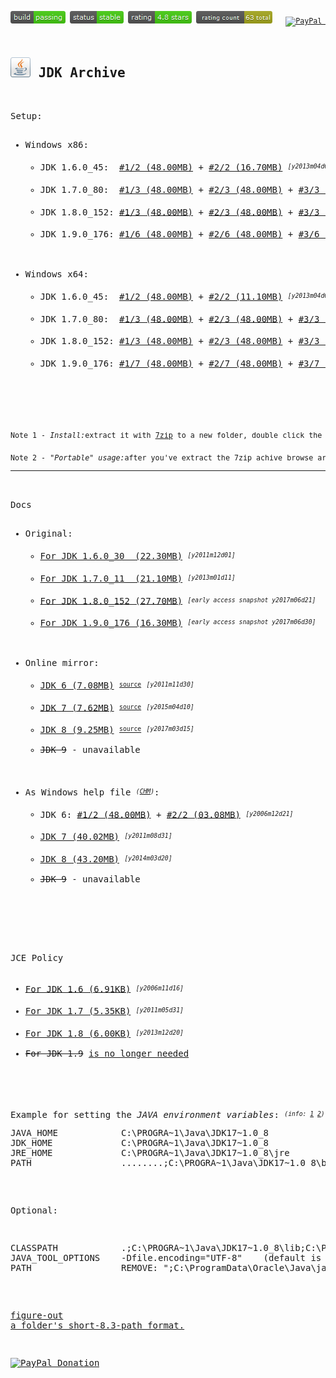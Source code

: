 <pre>
<sup><a href="#"><img src="resources/icon_build_passing.png" alt=""/></a>&nbsp;<a href="#"><img src="resources/icon_status_stable.png" alt=""/></a>&nbsp;<a href="#"><img src="resources/icon_rating.png" alt=""/></a>&nbsp;<a href="#"><img src="resources/icon_rating_count.png" alt=""/></a> &nbsp; <a target="_blank" href="https://paypal.me/e1adkarak0" rel="nofollow"><img src="https://www.paypalobjects.com/webstatic/mktg/Logo/pp-logo-100px.png" border="0" alt="PayPal Donation"></a></sup>

<h2><a href="#"><img alt="" width="32" height="32" src="resources/icon_jdk.png"/></a> JDK Archive</h2>

Setup:
<ul>
<li>Windows x86:
<ul>
<li>JDK 1.6.0_45:  <a type="application/octet-stream" download="jdk_1.6.0_45_windows_x86.7z.001" title="https://raw.githubusercontent.com/eladkarako/JDK-archive/master/storage/jdk_1.6.0_45_windows_x86.7z.001" href="https://raw.githubusercontent.com/eladkarako/JDK-archive/master/storage/jdk_1.6.0_45_windows_x86.7z.001"  >#1/2 (48.00MB)</a> + <a type="application/octet-stream" download="jdk_1.6.0_45_windows_x86.7z.002" title="https://raw.githubusercontent.com/eladkarako/JDK-archive/master/storage/jdk_1.6.0_45_windows_x86.7z.002" href="https://raw.githubusercontent.com/eladkarako/JDK-archive/master/storage/jdk_1.6.0_45_windows_x86.7z.002"  >#2/2 (16.70MB)</a> <sup><sub><em>[y2013m04d01]</em></sub></sup></li>
<li>JDK 1.7.0_80:  <a type="application/octet-stream" download="jdk_1.7.0_80_windows_x86.7z.001" title="https://raw.githubusercontent.com/eladkarako/JDK-archive/master/storage/jdk_1.7.0_80_windows_x86.7z.001" href="https://raw.githubusercontent.com/eladkarako/JDK-archive/master/storage/jdk_1.7.0_80_windows_x86.7z.001"  >#1/3 (48.00MB)</a> + <a type="application/octet-stream" download="jdk_1.7.0_80_windows_x86.7z.002" title="https://raw.githubusercontent.com/eladkarako/JDK-archive/master/storage/jdk_1.7.0_80_windows_x86.7z.002" href="https://raw.githubusercontent.com/eladkarako/JDK-archive/master/storage/jdk_1.7.0_80_windows_x86.7z.002"  >#2/3 (48.00MB)</a> + <a type="application/octet-stream" download="jdk_1.7.0_80_windows_x86.7z.003" title="https://raw.githubusercontent.com/eladkarako/JDK-archive/master/storage/jdk_1.7.0_80_windows_x86.7z.003" href="https://raw.githubusercontent.com/eladkarako/JDK-archive/master/storage/jdk_1.7.0_80_windows_x86.7z.003"  >#3/3 (34.80MB)</a> <sup><sub><em>[y2015m04d10]</em></sub></sup></li>
<li>JDK 1.8.0_152: <a type="application/octet-stream" download="jdk_1.8.0_152_windows_x86.7z.001" title="https://raw.githubusercontent.com/eladkarako/JDK-archive/master/storage/jdk_1.8.0_152_windows_x86.7z.001" href="https://raw.githubusercontent.com/eladkarako/JDK-archive/master/storage/jdk_1.8.0_152_windows_x86.7z.001" >#1/3 (48.00MB)</a> + <a type="application/octet-stream" download="jdk_1.8.0_152_windows_x86.7z.002" title="https://raw.githubusercontent.com/eladkarako/JDK-archive/master/storage/jdk_1.8.0_152_windows_x86.7z.002" href="https://raw.githubusercontent.com/eladkarako/JDK-archive/master/storage/jdk_1.8.0_152_windows_x86.7z.002" >#2/3 (48.00MB)</a> + <a type="application/octet-stream" download="jdk_1.8.0_152_windows_x86.7z.003" title="https://raw.githubusercontent.com/eladkarako/JDK-archive/master/storage/jdk_1.8.0_152_windows_x86.7z.003" href="https://raw.githubusercontent.com/eladkarako/JDK-archive/master/storage/jdk_1.8.0_152_windows_x86.7z.003" >#3/3 (34.50MB)</a> <sup><sub><em>[early access snapshot y2017m06d21]</em></sub></sup></li>
<li>JDK 1.9.0_176: <a type="application/octet-stream" download="jdk_1.9.0_176_windows_x86.7z.001" title="https://raw.githubusercontent.com/eladkarako/JDK-archive/master/storage/jdk_1.9.0_176_windows_x86.7z.001" href="https://raw.githubusercontent.com/eladkarako/JDK-archive/master/storage/jdk_1.9.0_176_windows_x86.7z.001" >#1/6 (48.00MB)</a> + <a type="application/octet-stream" download="jdk_1.9.0_176_windows_x86.7z.002" title="https://raw.githubusercontent.com/eladkarako/JDK-archive/master/storage/jdk_1.9.0_176_windows_x86.7z.002" href="https://raw.githubusercontent.com/eladkarako/JDK-archive/master/storage/jdk_1.9.0_176_windows_x86.7z.002" >#2/6 (48.00MB)</a> + <a type="application/octet-stream" download="jdk_1.9.0_176_windows_x86.7z.003" title="https://raw.githubusercontent.com/eladkarako/JDK-archive/master/storage/jdk_1.9.0_176_windows_x86.7z.003" href="https://raw.githubusercontent.com/eladkarako/JDK-archive/master/storage/jdk_1.9.0_176_windows_x86.7z.003" >#3/6 (48.00MB)</a> + <a type="application/octet-stream" download="jdk_1.9.0_176_windows_x86.7z.004" title="https://raw.githubusercontent.com/eladkarako/JDK-archive/master/storage/jdk_1.9.0_176_windows_x86.7z.004" href="https://raw.githubusercontent.com/eladkarako/JDK-archive/master/storage/jdk_1.9.0_176_windows_x86.7z.004" >#4/6 (48.00MB)</a> + <a type="application/octet-stream" download="jdk_1.9.0_176_windows_x86.7z.005" title="https://raw.githubusercontent.com/eladkarako/JDK-archive/master/storage/jdk_1.9.0_176_windows_x86.7z.005" href="https://raw.githubusercontent.com/eladkarako/JDK-archive/master/storage/jdk_1.9.0_176_windows_x86.7z.005" >#5/6 (48.00MB)</a> + <a type="application/octet-stream" download="jdk_1.9.0_176_windows_x86.7z.006" title="https://raw.githubusercontent.com/eladkarako/JDK-archive/master/storage/jdk_1.9.0_176_windows_x86.7z.006" href="https://raw.githubusercontent.com/eladkarako/JDK-archive/master/storage/jdk_1.9.0_176_windows_x86.7z.006" >#6/6 (38.90MB)</a> <sup><sub><em>[early access snapshot y2017m06d30]</em></sub></sup></li>
</ul>
</li>
<li>Windows x64:
<ul>
<li>JDK 1.6.0_45:  <a type="application/octet-stream" download="jdk_1.7.0_80_windows_x64.7z.001" title="https://raw.githubusercontent.com/eladkarako/JDK-archive/master/storage/jdk_1.7.0_80_windows_x64.7z.001" href="https://raw.githubusercontent.com/eladkarako/JDK-archive/master/storage/jdk_1.7.0_80_windows_x64.7z.001"  >#1/2 (48.00MB)</a> + <a type="application/octet-stream" download="jdk_1.7.0_80_windows_x64.7z.003" title="https://raw.githubusercontent.com/eladkarako/JDK-archive/master/storage/jdk_1.7.0_80_windows_x64.7z.003" href="https://raw.githubusercontent.com/eladkarako/JDK-archive/master/storage/jdk_1.7.0_80_windows_x64.7z.003"  >#2/2 (11.10MB)</a> <sup><sub><em>[y2013m04d01]</em></sub></sup></li>
<li>JDK 1.7.0_80:  <a type="application/octet-stream" download="jdk_1.7.0_80_windows_x64.7z.001" title="https://raw.githubusercontent.com/eladkarako/JDK-archive/master/storage/jdk_1.7.0_80_windows_x64.7z.001" href="https://raw.githubusercontent.com/eladkarako/JDK-archive/master/storage/jdk_1.7.0_80_windows_x64.7z.001"  >#1/3 (48.00MB)</a> + <a type="application/octet-stream" download="jdk_1.7.0_80_windows_x64.7z.002" title="https://raw.githubusercontent.com/eladkarako/JDK-archive/master/storage/jdk_1.7.0_80_windows_x64.7z.002" href="https://raw.githubusercontent.com/eladkarako/JDK-archive/master/storage/jdk_1.7.0_80_windows_x64.7z.002"  >#2/3 (48.00MB)</a> + <a type="application/octet-stream" download="jdk_1.7.0_80_windows_x64.7z.003" title="https://raw.githubusercontent.com/eladkarako/JDK-archive/master/storage/jdk_1.7.0_80_windows_x64.7z.003" href="https://raw.githubusercontent.com/eladkarako/JDK-archive/master/storage/jdk_1.7.0_80_windows_x64.7z.003"  >#3/3 (37.40MB)</a> <sup><sub><em>[y2015m04d10]</em></sub></sup></li>
<li>JDK 1.8.0_152: <a type="application/octet-stream" download="jdk_1.8.0_152_windows_x64.7z.001" title="https://raw.githubusercontent.com/eladkarako/JDK-archive/master/storage/jdk_1.8.0_152_windows_x64.7z.001" href="https://raw.githubusercontent.com/eladkarako/JDK-archive/master/storage/jdk_1.8.0_152_windows_x64.7z.001" >#1/3 (48.00MB)</a> + <a type="application/octet-stream" download="jdk_1.8.0_152_windows_x64.7z.002" title="https://raw.githubusercontent.com/eladkarako/JDK-archive/master/storage/jdk_1.8.0_152_windows_x64.7z.002" href="https://raw.githubusercontent.com/eladkarako/JDK-archive/master/storage/jdk_1.8.0_152_windows_x64.7z.002" >#2/3 (48.00MB)</a> + <a type="application/octet-stream" download="jdk_1.8.0_152_windows_x64.7z.003" title="https://raw.githubusercontent.com/eladkarako/JDK-archive/master/storage/jdk_1.8.0_152_windows_x64.7z.003" href="https://raw.githubusercontent.com/eladkarako/JDK-archive/master/storage/jdk_1.8.0_152_windows_x64.7z.003" >#3/3 (41.20MB)</a> <sup><sub><em>[early access snapshot y2017m06d21]</em></sub></sup></li>
<li>JDK 1.9.0_176: <a type="application/octet-stream" download="jdk_1.9.0_176_windows_x64.7z.001" title="https://raw.githubusercontent.com/eladkarako/JDK-archive/master/storage/jdk_1.9.0_176_windows_x64.7z.001" href="https://raw.githubusercontent.com/eladkarako/JDK-archive/master/storage/jdk_1.9.0_176_windows_x64.7z.001" >#1/7 (48.00MB)</a> + <a type="application/octet-stream" download="jdk_1.9.0_176_windows_x64.7z.002" title="https://raw.githubusercontent.com/eladkarako/JDK-archive/master/storage/jdk_1.9.0_176_windows_x64.7z.002" href="https://raw.githubusercontent.com/eladkarako/JDK-archive/master/storage/jdk_1.9.0_176_windows_x64.7z.002" >#2/7 (48.00MB)</a> + <a type="application/octet-stream" download="jdk_1.9.0_176_windows_x64.7z.003" title="https://raw.githubusercontent.com/eladkarako/JDK-archive/master/storage/jdk_1.9.0_176_windows_x64.7z.003" href="https://raw.githubusercontent.com/eladkarako/JDK-archive/master/storage/jdk_1.9.0_176_windows_x64.7z.003" >#3/7 (48.00MB)</a> + <a type="application/octet-stream" download="jdk_1.9.0_176_windows_x64.7z.004" title="https://raw.githubusercontent.com/eladkarako/JDK-archive/master/storage/jdk_1.9.0_176_windows_x64.7z.004" href="https://raw.githubusercontent.com/eladkarako/JDK-archive/master/storage/jdk_1.9.0_176_windows_x64.7z.004" >#4/7 (48.00MB)</a> + <a type="application/octet-stream" download="jdk_1.9.0_176_windows_x64.7z.005" title="https://raw.githubusercontent.com/eladkarako/JDK-archive/master/storage/jdk_1.9.0_176_windows_x64.7z.005" href="https://raw.githubusercontent.com/eladkarako/JDK-archive/master/storage/jdk_1.9.0_176_windows_x64.7z.005" >#5/7 (48.00MB)</a> + <a type="application/octet-stream" download="jdk_1.9.0_176_windows_x64.7z.006" title="https://raw.githubusercontent.com/eladkarako/JDK-archive/master/storage/jdk_1.9.0_176_windows_x64.7z.006" href="https://raw.githubusercontent.com/eladkarako/JDK-archive/master/storage/jdk_1.9.0_176_windows_x64.7z.006" >#6/7 (48.00MB)</a> + <a type="application/octet-stream" download="jdk_1.9.0_176_windows_x64.7z.007" title="https://raw.githubusercontent.com/eladkarako/JDK-archive/master/storage/jdk_1.9.0_176_windows_x64.7z.007" href="https://raw.githubusercontent.com/eladkarako/JDK-archive/master/storage/jdk_1.9.0_176_windows_x64.7z.007" >#7/7 (00.91MB)</a> <sup><sub><em>[early access snapshot y2017m06d30]</em></sub></sup></li>
</ul>
</li>
</ul>

<sub>Note 1 - <em>Install:</em>extract it with <a href="http://www.7-zip.org/download.html">7zip</a> to a new folder, double click the <a href="#"><img width="13" height="13" alt="" src="resources/icon_setup.png"/></a> MSI file.</sub>

<sub>Note 2 - <em>"Portable" usage:</em>after you've extract the 7zip achive browse around for zip archives and extract any files you'll want to keep..</sub>
<hr/>

Docs
<ul>
<li>Original:
<ul>
<li><a type="application/octet-stream" download="docs_6.7z" title="https://raw.githubusercontent.com/eladkarako/JDK-archive/master/storage/docs_6.7z" href="https://raw.githubusercontent.com/eladkarako/JDK-archive/master/storage/docs_6.7z">For JDK 1.6.0_30  (22.30MB)</a> <sup><sub><em>[y2011m12d01]</em></sub></sup></li>
<li><a type="application/octet-stream" download="docs_7.7z" title="https://raw.githubusercontent.com/eladkarako/JDK-archive/master/storage/docs_7.7z" href="https://raw.githubusercontent.com/eladkarako/JDK-archive/master/storage/docs_7.7z">For JDK 1.7.0_11  (21.10MB)</a> <sup><sub><em>[y2013m01d11]</em></sub></sup></li>
<li><a type="application/octet-stream" download="docs_8.7z" title="https://raw.githubusercontent.com/eladkarako/JDK-archive/master/storage/docs_8.7z" href="https://raw.githubusercontent.com/eladkarako/JDK-archive/master/storage/docs_8.7z">For JDK 1.8.0_152 (27.70MB)</a> <sup><sub><em>[early access snapshot y2017m06d21]</em></sub></sup></li>
<li><a type="application/octet-stream" download="docs_9.7z" title="https://raw.githubusercontent.com/eladkarako/JDK-archive/master/storage/docs_9.7z" href="https://raw.githubusercontent.com/eladkarako/JDK-archive/master/storage/docs_9.7z">For JDK 1.9.0_176 (16.30MB)</a> <sup><sub><em>[early access snapshot y2017m06d30]</em></sub></sup></li>
</ul>
</li>
<li>Online mirror:
<ul>
<li><a type="application/octet-stream" download="docs_6_webdump.7z" title="https://raw.githubusercontent.com/eladkarako/JDK-archive/master/storage/docs_6_webdump.7z" href="https://raw.githubusercontent.com/eladkarako/JDK-archive/master/storage/docs_6_webdump.7z">JDK 6 (7.08MB)</a> <sup><sub><a href="http://docs.oracle.com/javase/6/docs/">source</a></sub></sup> <sup><sub><em>[y2011m11d30]</em></sub></sup></li>
<li><a type="application/octet-stream" download="docs_7_webdump.7z" title="https://raw.githubusercontent.com/eladkarako/JDK-archive/master/storage/docs_7_webdump.7z" href="https://raw.githubusercontent.com/eladkarako/JDK-archive/master/storage/docs_7_webdump.7z">JDK 7 (7.62MB)</a> <sup><sub><a href="http://docs.oracle.com/javase/7/docs/">source</a></sub></sup> <sup><sub><em>[y2015m04d10]</em></sub></sup></li>
<li><a type="application/octet-stream" download="docs_8_webdump.7z" title="https://raw.githubusercontent.com/eladkarako/JDK-archive/master/storage/docs_8_webdump.7z" href="https://raw.githubusercontent.com/eladkarako/JDK-archive/master/storage/docs_8_webdump.7z">JDK 8 (9.25MB)</a> <sup><sub><a href="http://docs.oracle.com/javase/8/docs/">source</a></sub></sup> <sup><sub><em>[y2017m03d15]</em></sub></sup></li>
<li><del>JDK 9</del> - unavailable</li>
</ul>
</li>
<li>As Windows help file <sup><sub><em>(<a href="https://en.wikipedia.org/wiki/Microsoft_Compiled_HTML_Help">CHM</a>)</em></sub></sup>:
<ul>
<li>JDK 6: <a type="application/octet-stream" download="docs_6_chm.7z.001" title="https://raw.githubusercontent.com/eladkarako/JDK-archive/master/storage/docs_6_chm.7z.001" href="https://raw.githubusercontent.com/eladkarako/JDK-archive/master/storage/docs_6_chm.7z.001">#1/2 (48.00MB)</a> + <a type="application/octet-stream" download="docs_6_chm.7z.002" title="https://raw.githubusercontent.com/eladkarako/JDK-archive/master/storage/docs_6_chm.7z.002" href="https://raw.githubusercontent.com/eladkarako/JDK-archive/master/storage/docs_6_chm.7z.002">#2/2 (03.08MB)</a> <sup><sub><em>[y2006m12d21]</em></sub></sup></li>
<li><a type="application/octet-stream" download="docs_7_chm.7z" title="https://raw.githubusercontent.com/eladkarako/JDK-archive/master/storage/docs_7_chm.7z" href="https://raw.githubusercontent.com/eladkarako/JDK-archive/master/storage/docs_7_chm.7z">JDK 7 (40.02MB)</a> <sup><sub><em>[y2011m08d31]</em></sub></sup></li>
<li><a type="application/octet-stream" download="docs_8_chm.7z" title="https://raw.githubusercontent.com/eladkarako/JDK-archive/master/storage/docs_8_chm.7z" href="https://raw.githubusercontent.com/eladkarako/JDK-archive/master/storage/docs_8_chm.7z">JDK 8 (43.20MB)</a> <sup><sub><em>[y2014m03d20]</em></sub></sup></li>
<li><del>JDK 9</del> - unavailable</li>
</ul>
</li>
</ul>


JCE Policy
<ul>
<li><a type="application/octet-stream" download="jce_policy_6.7z" title="https://raw.githubusercontent.com/eladkarako/JDK-archive/master/storage/jce_policy_6.7z" href="https://raw.githubusercontent.com/eladkarako/JDK-archive/master/storage/jce_policy_6.7z">For JDK 1.6 (6.91KB)</a> <sup><sub><em>[y2006m11d16]</em></sub></sup></li>
<li><a type="application/octet-stream" download="jce_policy_7.7z" title="https://raw.githubusercontent.com/eladkarako/JDK-archive/master/storage/jce_policy_7.7z" href="https://raw.githubusercontent.com/eladkarako/JDK-archive/master/storage/jce_policy_7.7z">For JDK 1.7 (5.35KB)</a> <sup><sub><em>[y2011m05d31]</em></sub></sup></li>
<li><a type="application/octet-stream" download="jce_policy_8.7z" title="https://raw.githubusercontent.com/eladkarako/JDK-archive/master/storage/jce_policy_8.7z" href="https://raw.githubusercontent.com/eladkarako/JDK-archive/master/storage/jce_policy_8.7z">For JDK 1.8 (6.00KB)</a> <sup><sub><em>[y2013m12d20]</em></sub></sup></li>
<li><del>For JDK 1.9</del> <a href="https://stackoverflow.com/questions/39097058/jce-zip-file-for-jdk-9">is no longer needed</a></li>
</ul>


Example for setting the <em>JAVA environment variables</em>: <sup><sub><em>(info: <a href="https://stackoverflow.com/questions/1672281/environment-variables-for-java-installation">1</a> <a href="https://www.java.com/en/download/help/path.xml">2</a>)</em></sub></sup>
<pre>
JAVA_HOME            C:\PROGRA~1\Java\JDK17~1.0_8
JDK_HOME             C:\PROGRA~1\Java\JDK17~1.0_8
JRE_HOME             C:\PROGRA~1\Java\JDK17~1.0_8\jre
PATH                 ........;C:\PROGRA~1\Java\JDK17~1.0_8\bin;
</pre>

Optional:
<pre>
CLASSPATH            .;C:\PROGRA~1\Java\JDK17~1.0_8\lib;C:\PROGRA~1\Java\JDK17~1.0_8\jre\lib;
JAVA_TOOL_OPTIONS    -Dfile.encoding="UTF-8"    (default is "Windows-1252")
PATH                 REMOVE: ";C:\ProgramData\Oracle\Java\javapath;"
</pre>


<a href="https://gist.github.com/eladkarako/a250e2daa2f67a40437ecfae3d7641de">figure-out a folder's short-8.3-path format.</a>


<a target="_blank" href="https://paypal.me/e1adkarak0" rel="nofollow"><img src="https://www.paypalobjects.com/webstatic/mktg/Logo/pp-logo-100px.png" border="0" alt="PayPal Donation"></a>
</pre>
